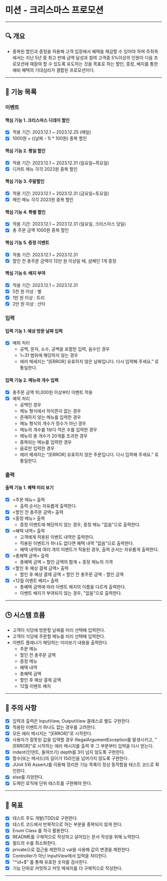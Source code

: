 # 미션 - 크리스마스 프로모션
<hr/>

## 🔍 개요
- 중복된 할인과 증정을 허용해 고객 입장에서 혜택을 체감할 수 있어야 하며 주최측에서는 지난 5년 중 
최고 판매 금액 달성과 참여 고객중 5%이상의 인원이 다음 프로모션에 재참여 할 수 있도록 유도하는 
것을 목표로 하는 할인, 증정, 배지를 통한 예비 혜택의 기대심리가 결합된 프로모션이다. 
<hr/>

## 📝 기능 목록

### 이벤트
#### 핵심 기능 1. 크리스마스 디데이 할인
- [x] 적용 기간: 2023.12.1 ~ 2023.12.25 (매일)
- [x] 1000원 + ((날짜 - 1) * 100원) 중복 할인
#### 핵심 기능 2. 평일 할인
- [x] 적용 기간: 2023.12.1 ~ 2023.12.31 (일요일~목요일)
- [x] 디저트 메뉴 각각 2023원 중복 할인
#### 핵심 기능 3. 주말할인
- [x] 적용 기간: 2023.12.1 ~ 2023.12.31 (금요일~토요일)
- [x] 메인 메뉴 각각 2023원 중복 할인
#### 핵심 기능 4. 특별 할인
- [x] 적용 기간: 2023.12.1 ~ 2023.12.31 (일요일, 크리스마스 당일)
- [x] 총 주문 금액 1000원 중복 할인
#### 핵심 기능 5. 증정 이벤트
- [x] 적용 기간: 2023.12.1 ~ 2023.12.31
- [x] 할인 전 총주문 금액이 12만 원 이상일 때, 샴페인 1개 증정
#### 핵심 기능 6. 배지 부여
- [x] 적용 기간: 2023.12.1 ~ 2023.12.31
- [x] 5천 원 이상 : 별
- [x] 1만 원 이상 : 트리
- [x] 2만 원 이상 : 산타

### 입력
#### 입력 기능 1. 예상 방문 날짜 입력
- [x] 예외 처리 
  - 공백, 문자, 소수, 공백을 포함한 입력, 음수인 경우 
  - 1~31 범위에 해당하지 않는 경우
  - 에러 메세지는 "[ERROR] 유효하지 않은 날짜입니다. 다시 입력해 주세요.” 로 통일한다.
#### 입력 기능 2. 메뉴와 개수 입력
- [x] 총주문 금액 10,000원 이상부터 이벤트 적용
- [x] 예외 처리
  - 공백인 경우
  - 메뉴 형식에서 하이픈이 없는 경우
  - 존재하지 않는 메뉴를 입력한 경우
  - 메뉴 형식의 개수가 정수가 아닌 경우
  - 메뉴의 개수를 1보다 적은 수를 입력한 경우
  - 메뉴의 총 개수가 20개를 초과한 경우
  - 중복되는 메뉴를 입력한 경우
  - 음료만 입력한 경우
  - 에러 메세지는 “[ERROR] 유효하지 않은 주문입니다. 다시 입력해 주세요." 로 통일한다.

### 출력
#### 출력 기능 1. 혜택 미리 보기
- [x] <주문 메뉴> 출력
  - 출력 순서는 자유롭게 출력한다.
- [x] <할인 전 총주문 금액> 출력
- [x] <증정 메뉴> 출력
  - 증정 이벤트에 해당하지 않는 경우, 증정 메뉴 "없음"으로 출력한다.
- [x] <혜택 내역> 출력
  - 고객에게 적용된 이벤트 내역만 출력한다.
  - 적용된 이벤트가 하나도 없다면 혜택 내역 "없음"으로 출력한다.
  - 혜택 내역에 여러 개의 이벤트가 적용된 경우, 출력 순서는 자유롭게 출력한다.
- [x] <총헤택 금액> 출력
  - 총혜택 금액 = 할인 금액의 합계 + 증정 메뉴의 가격
- [x] <할인 후 예상 결제 금액> 출력
  - 할인 후 예상 결제 금액 = 할인 전 총주문 금액 - 할인 금액
- [x] <12월 이벤트 배지> 출력
  - 총혜택 금액에 따라 이벤트 배지의 이름을 다르게 출력한다.
  - 이벤트 배지가 부여되지 않는 경우, "없음"으로 출력한다.
<hr/>

## 🕒 시스템 흐름
- 고객이 식당에 방문할 날짜를 미리 선택해 입력한다. 
- 고객이 식당에 주문할 메뉴를 미리 선택해 입력한다.
- 이벤트 플래너가 해당하는 미리보기 내용을 출력한다.
  - 주문 메뉴
  - 할인 전 총주문 금액
  - 증정 메뉴
  - 혜택 내역
  - 총혜택 금액
  - 할인 후 예상 결제 금액
  - 12월 이벤트 배지 
<hr/>

## 🚨 주의 사항
- [x] 입력과 출력은 InputView, OutputView 클래스로 별도 구현한다.
- [x] 적용된 이벤트가 하나도 없는 경우를 고려한다.
- [x] 모든 에러 메시지는 "[ERROR]"로 시작한다.
- [x] 사용자가 잘못된 값을 입력할 경우 IllegalArgumentException를 발생시키고, 
"[ERROR]"로 시작하는 에러 메시지를 출력 후 그 부분부터 입력을 다시 받는다.
- [x] indent(인덴트, 들여쓰기) depth를 3이 넘지 않도록 구현한다.
- [x] 함수(또는 메서드)의 길이가 15라인을 넘어가지 않도록 구현한다.
- [x] JUnit 5와 AssertJ를 이용해 정리한 기능 목록이 정상 동작함을 테스트 코드로 확인한다.
- [x] else를 지양한다.
- [x] 도메인 로직에 단위 테스트를 구현해야 한다.
<hr/>

## 🏁 목표
- [x] 테스트 주도 개발(TDD)로 구현한다.
- [x] 테스트 코드에서 반복적으로 하는 부분을 중복되지 않게 한다.
- [x] Enum Class 를 적극 활용한다.
- [x] README를 구체적으로 작성하고 살아있는 문서 작성을 위해 노력한다.
- [x] 필드의 수를 최소화한다.
- [x] private으로 접근을 제한하고 val을 사용해 값의 변경을 제한한다.
- [x] Controller가 아닌 InputView에서 입력을 처리한다.
- [x] "^\\d+$" 를 통해 유효한 숫자를 검사한다.
- [x] 기능 단위로 커밋하고 커밋 메세지를 더 구체적으로 작성한다.
<hr/>